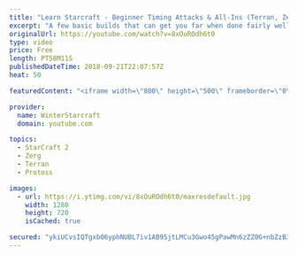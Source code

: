 ```yaml
---
title: "Learn Starcraft - Beginner Timing Attacks & All-Ins (Terran, Zerg & Protoss)"
excerpt: "A few basic builds that can get you far when done fairly well. Also important is how not to overextend and lose everything."
originalUrl: https://youtube.com/watch?v=8xOuROdh6t0
type: video
price: Free
length: PT58M11S
publishedDateTime: 2018-09-21T22:07:57Z
heat: 50

featuredContent: "<iframe width=\"800\" height=\"500\" frameborder=\"0\" src=\"https://www.youtube.com/embed/8xOuROdh6t0\" allow=\"accelerometer; autoplay; encrypted-media; gyroscope; picture-in-picture\" allowfullscreen></iframe>"

provider:
  name: WinterStarcraft
  domain: youtube.com

topics:
  - StarCraft 2
  - Zerg
  - Terran
  - Protoss

images:
  - url: https://i.ytimg.com/vi/8xOuROdh6t0/maxresdefault.jpg
    width: 1280
    height: 720
    isCached: true

secured: "ykiUCvsIQTgxb06yphNUBL7iv1AB95jtLMCu3Gwo45gPawMn6zZZ0G+nbZzB3q0AbLCdXlS2j74n19OftnrkPEZbbUlHcPRXIjT4NNbsRaCS0NuRLKemh8FDeQA7hSmHWBh+RFwAV/HqyC5lKZDIRM7kKnpNTvb5KaiFLt2KaBNh4tjPvaLBStY9o38EWLFnYoR7WQexIFUHtQJCexFX6s06FY2ik18MbRlVRi4OiCdPCyYjrpvFV+NdwN1H2BGNUbfN1CBd/p40cKPrRApP/p/rh8n/RLGOdHbUx8IAtTzx3iTtAxR2HEWHFn32UdcbDKZdQaqppTqjZKz8tqBZg4XERyxX+6MU/0nh7jWQzqt3QIijGYskzI0/b4cGs921UMG8Kg7p71RNEbfadN/f7rUIA0KAjMIt0eCiA23iloo=;DZpAR8GZeuHtOwh318NV3A=="
---
```



